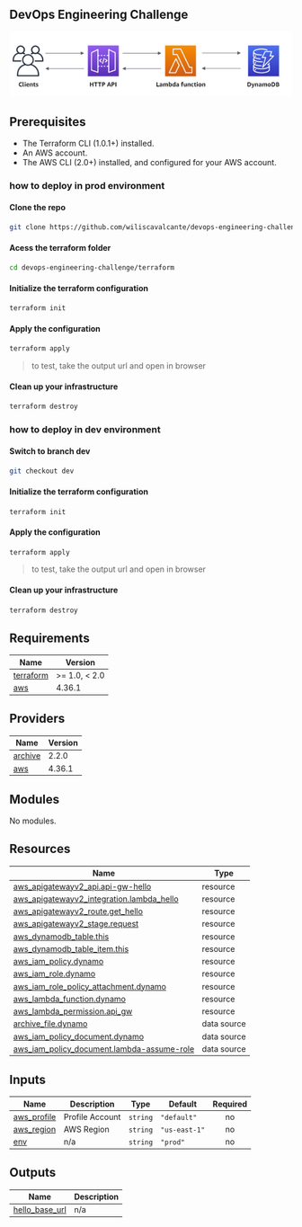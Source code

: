 <!-- BEGIN_TF_DOCS -->
## DevOps Engineering Challenge

![Diagram](diagrama.png)

## Prerequisites
- The Terraform CLI (1.0.1+) installed.
- An AWS account.
- The AWS CLI (2.0+) installed, and configured for your AWS account.

### how to deploy in prod environment

#### Clone the repo
```sh
git clone https://github.com/wiliscavalcante/devops-engineering-challenge.git
```
#### Acess the terraform folder
```sh
cd devops-engineering-challenge/terraform
```
#### Initialize the terraform configuration
```sh
terraform init
```
#### Apply the configuration
```sh
terraform apply
```
> to test, take the output url and open in browser

#### Clean up your infrastructure
```sh
terraform destroy
```


### how to deploy in dev environment

#### Switch to branch dev
```sh
git checkout dev
```
#### Initialize the terraform configuration
```sh
terraform init
```
#### Apply the configuration
```sh
terraform apply
```
> to test, take the output url and open in browser 

#### Clean up your infrastructure
```sh
terraform destroy
```


## Requirements

| Name | Version |
|------|---------|
| <a name="requirement_terraform"></a> [terraform](#requirement\_terraform) | >= 1.0, < 2.0 |
| <a name="requirement_aws"></a> [aws](#requirement\_aws) | 4.36.1 |

## Providers

| Name | Version |
|------|---------|
| <a name="provider_archive"></a> [archive](#provider\_archive) | 2.2.0 |
| <a name="provider_aws"></a> [aws](#provider\_aws) | 4.36.1 |

## Modules

No modules.

## Resources

| Name | Type |
|------|------|
| [aws_apigatewayv2_api.api-gw-hello](https://registry.terraform.io/providers/hashicorp/aws/4.36.1/docs/resources/apigatewayv2_api) | resource |
| [aws_apigatewayv2_integration.lambda_hello](https://registry.terraform.io/providers/hashicorp/aws/4.36.1/docs/resources/apigatewayv2_integration) | resource |
| [aws_apigatewayv2_route.get_hello](https://registry.terraform.io/providers/hashicorp/aws/4.36.1/docs/resources/apigatewayv2_route) | resource |
| [aws_apigatewayv2_stage.request](https://registry.terraform.io/providers/hashicorp/aws/4.36.1/docs/resources/apigatewayv2_stage) | resource |
| [aws_dynamodb_table.this](https://registry.terraform.io/providers/hashicorp/aws/4.36.1/docs/resources/dynamodb_table) | resource |
| [aws_dynamodb_table_item.this](https://registry.terraform.io/providers/hashicorp/aws/4.36.1/docs/resources/dynamodb_table_item) | resource |
| [aws_iam_policy.dynamo](https://registry.terraform.io/providers/hashicorp/aws/4.36.1/docs/resources/iam_policy) | resource |
| [aws_iam_role.dynamo](https://registry.terraform.io/providers/hashicorp/aws/4.36.1/docs/resources/iam_role) | resource |
| [aws_iam_role_policy_attachment.dynamo](https://registry.terraform.io/providers/hashicorp/aws/4.36.1/docs/resources/iam_role_policy_attachment) | resource |
| [aws_lambda_function.dynamo](https://registry.terraform.io/providers/hashicorp/aws/4.36.1/docs/resources/lambda_function) | resource |
| [aws_lambda_permission.api_gw](https://registry.terraform.io/providers/hashicorp/aws/4.36.1/docs/resources/lambda_permission) | resource |
| [archive_file.dynamo](https://registry.terraform.io/providers/hashicorp/archive/latest/docs/data-sources/file) | data source |
| [aws_iam_policy_document.dynamo](https://registry.terraform.io/providers/hashicorp/aws/4.36.1/docs/data-sources/iam_policy_document) | data source |
| [aws_iam_policy_document.lambda-assume-role](https://registry.terraform.io/providers/hashicorp/aws/4.36.1/docs/data-sources/iam_policy_document) | data source |

## Inputs

| Name | Description | Type | Default | Required |
|------|-------------|------|---------|:--------:|
| <a name="input_aws_profile"></a> [aws\_profile](#input\_aws\_profile) | Profile Account | `string` | `"default"` | no |
| <a name="input_aws_region"></a> [aws\_region](#input\_aws\_region) | AWS Region | `string` | `"us-east-1"` | no |
| <a name="input_env"></a> [env](#input\_env) | n/a | `string` | `"prod"` | no |

## Outputs

| Name | Description |
|------|-------------|
| <a name="output_hello_base_url"></a> [hello\_base\_url](#output\_hello\_base\_url) | n/a |
<!-- END_TF_DOCS -->